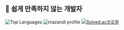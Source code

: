 ## 👋 쉽게 만족하지 않는 개발자

![Top Languages](https://github-readme-stats.vercel.app/api/top-langs/?username=json-yun&layout=compact&theme=radical) ![mazandi profile](http://mazandi.herokuapp.com/api?handle=jsyun833&theme=warm) [![Solved.ac프로필](http://mazassumnida.wtf/api/v2/generate_badge?boj=jsyun833)](https://solved.ac/jsyun833)

